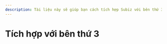 ```yaml
---
description: Tài liệu này sẽ giúp bạn cách tích hợp Subiz với bên thứ 3.
---
```


# Tích hợp với bên thứ 3

